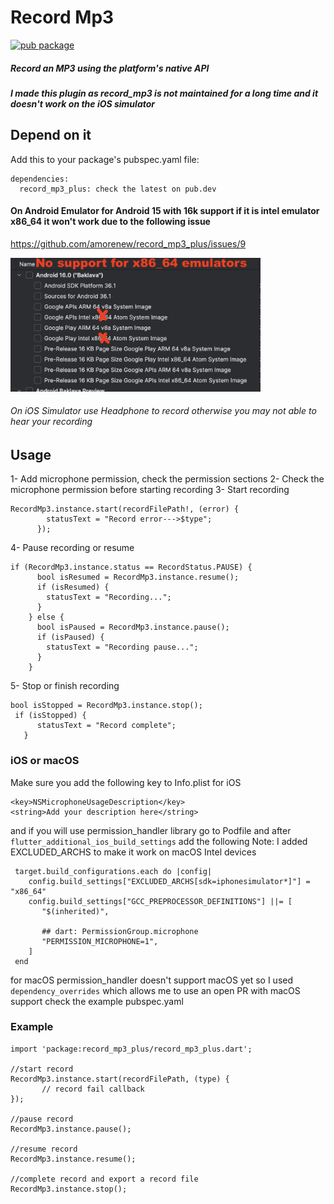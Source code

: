 # Record Mp3
[![pub package](https://img.shields.io/pub/v/record_mp3_plus.svg)](https://pub.dartlang.org/packages/record_mp3_plus)

##### Record an MP3 using the platform's native API
##### I made this plugin as record_mp3 is not maintained for a long time and it doesn't work on the iOS simulator 
## Depend on it
Add this to your package's pubspec.yaml file:

```
dependencies:
  record_mp3_plus: check the latest on pub.dev
```

#### On Android Emulator for Android 15 with 16k support if it is intel emulator x86_64 it won't work due to the following issue
https://github.com/amorenew/record_mp3_plus/issues/9

<img src="emulators.png" alt="No support for x86_64 emulators" width="400" />

###### On iOS Simulator use Headphone to record otherwise you may not able to hear your recording
 
## Usage
 
1- Add microphone permission, check the permission sections
2- Check the microphone permission before starting recording
3- Start recording
```
RecordMp3.instance.start(recordFilePath!, (error) {
        statusText = "Record error--->$type";
      });
```
4- Pause recording or resume
```
if (RecordMp3.instance.status == RecordStatus.PAUSE) {
      bool isResumed = RecordMp3.instance.resume();
      if (isResumed) {
        statusText = "Recording...";
      }
    } else {
      bool isPaused = RecordMp3.instance.pause();
      if (isPaused) {
        statusText = "Recording pause...";
      }
    }
```
5- Stop or finish recording
```
bool isStopped = RecordMp3.instance.stop();
 if (isStopped) {
      statusText = "Record complete";
   }
```
 
### iOS or macOS

Make sure you add the following key to Info.plist for iOS
```
<key>NSMicrophoneUsageDescription</key>
<string>Add your description here</string>
```
and if you will use permission_handler library go to Podfile
and after `flutter_additional_ios_build_settings` add the following
Note: I added EXCLUDED_ARCHS to make it work on macOS Intel devices
``` 
 target.build_configurations.each do |config|
    config.build_settings["EXCLUDED_ARCHS[sdk=iphonesimulator*]"] = "x86_64"
    config.build_settings["GCC_PREPROCESSOR_DEFINITIONS"] ||= [
       "$(inherited)",

       ## dart: PermissionGroup.microphone
       "PERMISSION_MICROPHONE=1",
    ]
 end
```
for macOS permission_handler doesn't support macOS yet so I used 
`dependency_overrides` which allows me to use an open PR with macOS support
check the example pubspec.yaml

### Example
```
import 'package:record_mp3_plus/record_mp3_plus.dart';

//start record 
RecordMp3.instance.start(recordFilePath, (type) {
       // record fail callback
});
	  
//pause record
RecordMp3.instance.pause();

//resume record
RecordMp3.instance.resume();

//complete record and export a record file
RecordMp3.instance.stop();

```


